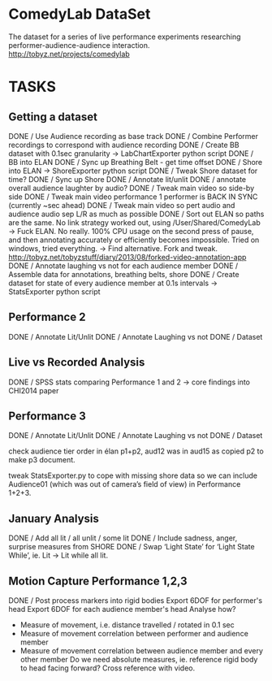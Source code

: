 ComedyLab DataSet
=================

The dataset for a series of live performance experiments researching performer-audience-audience interaction. http://tobyz.net/projects/comedylab

TASKS
=====

Getting a dataset
-----------------

DONE / Use Audience recording as base track
DONE / Combine Performer recordings to correspond with audience recording
DONE / Create BB dataset with 0.1sec granularity 
-> LabChartExporter python script
DONE / BB into ELAN
DONE / Sync up Breathing Belt - get time offset
DONE / Shore into ELAN
-> ShoreExporter python script
DONE / Tweak Shore dataset for time?
DONE / Sync up Shore
DONE / Annotate lit/unlit
DONE / annotate overall audience laughter by audio?
DONE / Tweak main video so side-by side
DONE / Tweak main video performance 1 performer is BACK IN SYNC (currently ~sec ahead)
DONE / Tweak main video so pert audio and audience audio sep L/R as much as possible
DONE / Sort out ELAN so paths are the same. No link strategy worked out, using /User/Shared/ComedyLab
-> Fuck ELAN. No really. 100% CPU usage on the second press of pause, and then annotating accurately or efficiently becomes impossible. Tried on windows, tried everything.
-> Find alternative. Fork and tweak. http://tobyz.net/tobyzstuff/diary/2013/08/forked-video-annotation-app
DONE / Annotate laughing vs not for each audience member
DONE / Assemble data for annotations, breathing belts, shore
DONE / Create dataset for state of every audience member at 0.1s intervals
-> StatsExporter python script

Performance 2
-------------
DONE / Annotate Lit/Unlit
DONE / Annotate Laughing vs not
DONE / Dataset

Live vs Recorded Analysis
-------------------------

DONE / SPSS stats comparing Performance 1 and 2
-> core findings into CHI2014 paper

Performance 3
-------------

DONE / Annotate Lit/Unlit
DONE / Annotate Laughing vs not
DONE / Dataset

check audience tier order in élan p1+p2, aud12 was in aud15 as copied p2 to make p3 document.

tweak StatsExporter.py to cope with missing shore data so we can include Audience01 (which was out of camera’s field of view) in Performance 1+2+3.

January Analysis
----------------

DONE / Add all lit / all unlit / some lit
DONE / Include sadness, anger, surprise measures from SHORE
DONE / Swap ‘Light State’ for ‘Light State While’, ie. Lit -> Lit while all lit.

Motion Capture Performance 1,2,3
--------------------------------

DONE / Post process markers into rigid bodies
Export 6DOF for performer's head
Export 6DOF for each audience member's head
Analyse how?
- Measure of movement, i.e. distance travelled / rotated in 0.1 sec
- Measure of movement correlation between performer and audience member
- Measure of movement correlation between audience member and every other member
Do we need absolute measures, ie. reference rigid body to head facing forward? Cross reference with video.

